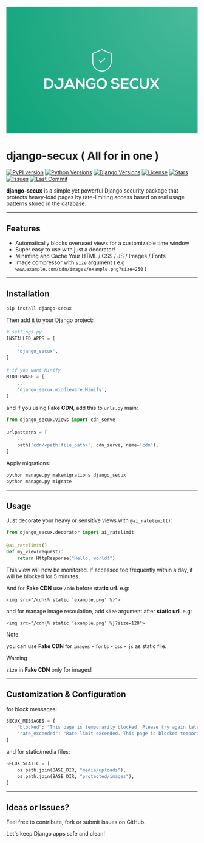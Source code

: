 ![django-secux](https://raw.githubusercontent.com/xo-aria/django-secux/refs/heads/main/django-secux.png)
# django-secux ( **All for in one** )

[![PyPI version](https://img.shields.io/pypi/v/django-secux?label=PyPI&color=blue&logo=python)](https://pypi.org/project/django-secux/)
[![Python Versions](https://img.shields.io/pypi/pyversions/django-secux?logo=python&color=brightgreen)](https://pypi.org/project/django-secux/)
[![Django Versions](https://img.shields.io/badge/Django-3.2%20|%204.0%20|%204.2%20|%205.0-blue?logo=django)](#)
[![License](https://img.shields.io/github/license/xo-aria/django-secux?color=green)](LICENSE)
[![Stars](https://img.shields.io/github/stars/xo-aria/django-secux?style=social)](https://github.com/xo-aria/django-secux/stargazers)
[![Issues](https://img.shields.io/github/issues/xo-aria/django-secux?logo=github)](https://github.com/xo-aria/django-secux/issues)
[![Last Commit](https://img.shields.io/github/last-commit/xo-aria/django-secux?logo=git)](https://github.com/xo-aria/django-secux/commits)

**django-secux** is a simple yet powerful Django security package that protects heavy-load pages by rate-limiting access based on real usage patterns stored in the database.

---

## Features

* Automatically blocks overused views for a customizable time window
* Super easy to use with just a decorator!
* Mininfing and Cache Your HTML / CSS / JS / Images / Fonts
* Image compressor with `size` argument ( e.g `www.example.com/cdn/images/example.png?size=250` )

---

## Installation

```bash
pip install django-secux
```

Then add it to your Django project:

```python
# settings.py
INSTALLED_APPS = [
    ...
    'django_secux',
]

# if you want Minify
MIDDLEWARE = [
    ...
    'django_secux.middleware.Minify',
]
```
and if you using __Fake CDN__, add this to `urls.py` main:

```python
from django_secux.views import cdn_serve

urlpatterns = [
    ...
    path('cdn/<path:file_path>', cdn_serve, name='cdn'),
]
```

Apply migrations:

```bash
python manage.py makemigrations django_secux
python manage.py migrate
```

---

## Usage

Just decorate your heavy or sensitive views with `@ai_ratelimit()`:

```python
from django_secux.decorator import ai_ratelimit

@ai_ratelimit()
def my_view(request):
    return HttpResponse("Hello, world!")
```

This view will now be monitored. If accessed too frequently within a day, it will be blocked for 5 minutes.

And for **Fake CDN** use `/cdn` before __static url__. e.g:
```
<img src="/cdn{% static 'example.png' %}">
```
and for manage image resoulation, add `size` argument after __static url__. e.g:
```
<img src="/cdn{% static 'example.png' %}?size=128">
```

> [!NOTE]
> you can use **Fake CDN** for `images` - `fonts` - `css` - `js` as static file.

> [!Warning]
> `size` in **Fake CDN** only for images!

---

## Customization & Configuration

for block messages:

```python
SECUX_MESSAGES = {
    "blocked": "This page is temporarily blocked. Please try again later.",
    "rate_exceeded": "Rate limit exceeded. This page is blocked temporarily.",
}
```
and for static/media files:

```python
SECUX_STATIC = [
    os.path.join(BASE_DIR, "media/uploads"),
    os.path.join(BASE_DIR, "protected/images"),
]
```

---

## Ideas or Issues?

Feel free to contribute, fork or submit issues on GitHub.

Let's keep Django apps safe and clean!
